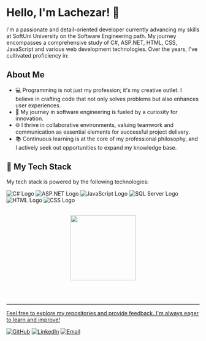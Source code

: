 # Hello, I'm Lachezar! 👋

I'm a passionate and detail-oriented developer currently advancing my skills at SoftUni University on the Software Engineering path. My journey encompasses a comprehensive study of C#, ASP.NET, HTML, CSS, JavaScript and various web development technologies. Over the years, I've cultivated proficiency in:

## About Me

- 💻 Programming is not just my profession; it's my creative outlet. I believe in crafting code that not only solves problems but also enhances user experiences.
- 🚀 My journey in software engineering is fueled by a curiosity for innovation.
- 🌐 I thrive in collaborative environments, valuing teamwork and communication as essential elements for successful project delivery.
- 📚 Continuous learning is at the core of my professional philosophy, and I actively seek out opportunities to expand my knowledge base.

## 🔧 My Tech Stack

My tech stack is powered by the following technologies:

![C# Logo](https://img.shields.io/badge/C%23-239120?style=for-the-badge&logo=c-sharp&logoColor=white) ![ASP.NET Logo](https://img.shields.io/badge/ASP.NET-5C2D91?style=for-the-badge&logo=.net&logoColor=white) ![JavaScript Logo](https://img.shields.io/badge/JavaScript-F7DF1E?style=for-the-badge&logo=javascript&logoColor=black) ![SQL Server Logo](https://img.shields.io/badge/SQL%20Server-CC2927?style=for-the-badge&logo=microsoft-sql-server&logoColor=white) ![HTML Logo](https://img.shields.io/badge/HTML-%23EBE7E6?style=for-the-badge&logo=HTML5&logoColor=%23E34F26) ![CSS Logo](https://img.shields.io/badge/CSS-%23EBE7E6?style=for-the-badge&logo=css3&logoColor=%231572B6)
  <br/><br/>
<!---## 💼 Other Technologies

In addition to my core tech stack:

![Git Logo](https://img.shields.io/badge/Git-F05032?style=for-the-badge&logo=git&logoColor=white) ![Node.js Logo](https://img.shields.io/badge/Node.js-339933?style=for-the-badge&logo=node.js&logoColor=white) ![Linux Logo](https://img.shields.io/badge/Linux-FCC624?style=for-the-badge&logo=linux&logoColor=black) -->

<div align="center">
  <a href="https://github.com/glachezar">
    <img align="center" height="170"src="https://github-readme-stats.vercel.app/api/top-langs/?username=glachezar&layout=compact&langs_count=16&theme=one_dark_pro"/>
</div>
  
  <br/><br/>
<hr/>
Feel free to explore my repositories and provide feedback. I'm always eager to learn and improve!

[![GitHub](https://img.shields.io/badge/GitHub-Black?style=for-the-badge&logo=github)](https://github.com/glachezar) 
[![LinkedIn](https://img.shields.io/badge/LinkedIn-Blue?style=for-the-badge&logo=linkedin)](www.linkedin.com/in/lachezar-georgiev-8a1182101) 
[![Email](https://img.shields.io/badge/Email-Gmail-red?style=for-the-badge&logo=gmail)](mailto:lachezargeorgiev32@gmail.com)

